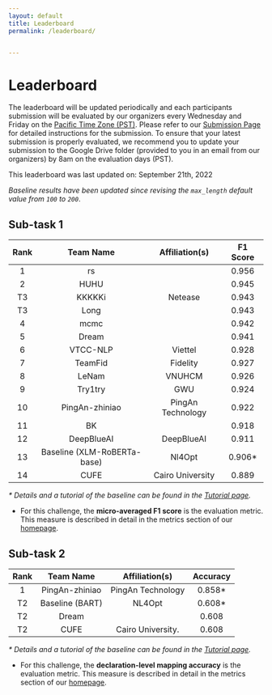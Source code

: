 ```yaml
---
layout: default
title: Leaderboard
permalink: /leaderboard/


---
```


# Leaderboard

The leaderboard will be updated periodically and each participants submission will be evaluated by our organizers every Wednesday and Friday on the [Pacific Time Zone (PST)](https://time.is/PT). Please refer to <!-- the template in the starter kit and --> our [Submission Page](https://nl4opt.github.io/submissions/) for detailed instructions for the submission. To ensure that your latest submission is properly evaluated, we recommend you to update your submission to the Google Drive folder (provided to you in an email from our organizers) by 8am on the evaluation days (PST). 

This leaderboard was last updated on: September 21th, 2022

*Baseline results have been updated since revising the `max_length` default value from `100` to `200`*.

## Sub-task 1

| Rank | Team Name                   | Affiliation(s)   | F1 Score |
|:----:|:---------------------------:|:----------------:|:--------:|
| 1    | rs                          |                  | 0.956    |
| 2    | HUHU                        |                  | 0.945    |
| T3   | KKKKKi                      | Netease          | 0.943    |
| T3   | Long                        |                  | 0.943    |
| 4    | mcmc                        |                  | 0.942    |
| 5    | Dream                       |                  | 0.941    |
| 6    | VTCC-NLP                    | Viettel          | 0.928    |
| 7    | TeamFid                     | Fidelity         | 0.927    |
| 8    | LeNam                       | VNUHCM           | 0.926    |
| 9    | Try1try                     | GWU              | 0.924    |
| 10   | PingAn-zhiniao              | PingAn Technology| 0.922    |
| 11   | BK                          |                  | 0.918    |
| 12   | DeepBlueAI                  | DeepBlueAI       | 0.911    |
| 13   | Baseline (XLM-RoBERTa-base) | Nl4Opt           | 0.906*   |
| 14   | CUFE                        | Cairo University | 0.889    |



*\* Details and a tutorial of the baseline can be found in the [Tutorial page](https://nl4opt.github.io/tutorial/).*

* For this challenge, the **micro-averaged F1 score** is the evaluation metric. This measure is described in detail in the metrics section of our [homepage](https://nl4opt.github.io/). 

## Sub-task 2

| Rank | Team Name       | Affiliation(s)   | Accuracy |
|:----:|:---------------:|:----------------:|:--------:|
| 1    | PingAn-zhiniao  | PingAn Technology| 0.858*   |
| T2   | Baseline (BART) | NL4Opt           | 0.608*   |
| T2   | Dream           |                  | 0.608    |
| T2   | CUFE            |Cairo University. | 0.608    |

*\* Details and a tutorial of the baseline can be found in the [Tutorial page](https://nl4opt.github.io/tutorial/).*

* For this challenge, the **declaration-level mapping accuracy** is the evaluation metric. This measure is described in detail in the metrics section of our [homepage](https://nl4opt.github.io/).
